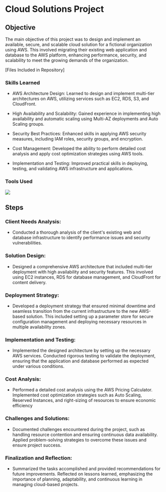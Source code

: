 # Cloud Solutions Project

## Objective

The main objective of this project was to design and implement an available, secure, and scalable cloud solution for a fictional organization using AWS. This involved migrating their existing web application and database to the AWS platform, enhancing performance, security, and scalability to meet the growing demands of the organization.

[Files Included in Repository]

### Skills Learned

- AWS Architecture Design: Learned to design and implement multi-tier architectures on AWS, utilizing services such as EC2, RDS, S3, and CloudFront.
  
- High Availability and Scalability: Gained experience in implementing high availability and automatic scaling using Multi-AZ deployments and Auto Scaling groups.
  
- Security Best Practices: Enhanced skills in applying AWS security measures, including IAM roles, security groups, and encryption.
  
- Cost Management: Developed the ability to perform detailed cost analysis and apply cost optimization strategies using AWS tools.
  
- Implementation and Testing: Improved practical skills in deploying, testing, and validating AWS infrastructure and applications.

### Tools Used

<div>
    <img src="https://img.shields.io/badge/-AWS-FF9900?&style=for-the-badge&logo=Amazon%20AWS&logoColor=232F3E" />
</div>

## Steps

### Client Needs Analysis:

- Conducted a thorough analysis of the client's existing web and database infrastructure to identify performance issues and security vulnerabilities​​.

### Solution Design:

- Designed a comprehensive AWS architecture that included multi-tier deployment with high availability and security features. This involved using EC2 instances, RDS for database management, and CloudFront for     content delivery​​​​.
      
### Deployment Strategy:

- Developed a deployment strategy that ensured minimal downtime and seamless transition from the current infrastructure to the new AWS-based solution. This included setting up a parameter store for secure configuration management and deploying necessary resources in multiple availability zones​​​​.

### Implementation and Testing:

- Implemented the designed architecture by setting up the necessary AWS services. Conducted rigorous testing to validate the deployment, ensuring that the application and database performed as expected under various conditions​​.

### Cost Analysis:

- Performed a detailed cost analysis using the AWS Pricing Calculator. Implemented cost optimization strategies such as Auto Scaling, Reserved Instances, and right-sizing of resources to ensure economic efficiency​​

### Challenges and Solutions:

- Documented challenges encountered during the project, such as handling resource contention and ensuring continuous data availability. Applied problem-solving strategies to overcome these issues and ensure project success​​.

### Finalization and Reflection:

- Summarized the tasks accomplished and provided recommendations for future improvements. Reflected on lessons learned, emphasizing the importance of planning, adaptability, and continuous learning in managing cloud-based projects​​.
